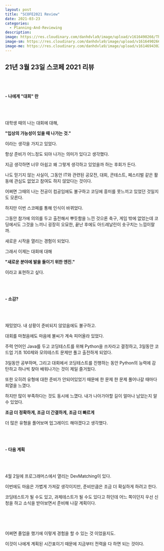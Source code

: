```yaml
---
layout: post	
title: "SCOFE2021 Review"
date: 2021-03-23
categories:
  - Planning-And-Reviewing
description:
image: https://res.cloudinary.com/danhdvla9/image/upload/v1616490266/Thumbnails/plan_and_review_knmqv5.jpg
image-sm: https://res.cloudinary.com/danhdvla9/image/upload/v1616490266/Thumbnails/plan_and_review_knmqv5.jpg
image-me: https://res.cloudinary.com/danhdvla9/image/upload/v1614694302/Blacksmith_vqd5bz.png
---
```


## 21년 3월 23일 스코페 2021 리뷰

<br>
<br>

#### - 나에게 "대회" 란

<br>
<br>

대학생 때의 나는 대회에 대해,

**"입상의 가능성이 있을 때 나가는 것."**

이라는 생각을 가지고 있었다.

항상 준비가 어느정도 되야 나가는 의미가 있다고 생각했다.

지금 생각하면 너무 아쉽고 왜 그렇게 생각하고 있었을까 하는 후회가 든다. 

나도 믿기지 않는 사실이, 그동안 IT와 관련된 공모전, 대회, 콘테스트, 페스티벌 같은 활동에 관심도 없었고 참여도 하지 않았다는 것이다. 

어쩌면 그때의 나는 전공이 컴공임에도 불구하고 코딩에 흥미를 못느끼고 있었던 것일지도 모른다.

하지만 이번 스코페를 통해 인식이 바뀌었다.

그동안 참가에 의의를 두고 출전해서 뿌듯함을 느낀 것으론 축구, 게임 밖에 없었는데 코딩에서도 그것을 느끼니 굉장히 오묘한, 끝난 후에도 아드레날린이 솟구치는 느낌이랄까.

새로운 시작을 열리는 경험이 되었다.

그래서 이제는 대회에 대해 

**"새로운 분야에 발을 들이기 위한 엔진."**

이라고 표현하고 싶다. 

<br>
<br>

#### - 소감?

<br>
<br>

재밌었다. 내 상황이 준비되지 않았음에도 불구하고. 

대회를 마쳤음에도 마음에 불씨가 계속 피어올라 있었다. 

주력 언어인 Java를 두고 코딩테스트를 위해 Python을 쓰자라고 결정하고, 3일동안 코드업 기초 100제와 모의테스트 문제만 풀고 출전하게 되었다.

3일동안 공부하며, 그리고 대회에서 코딩테스트를 진행하는 동안 Python의 능력에 감탄하고 하나씩 찾아 배워나가는 것이 제일 즐거웠다. 

또한 오히려 유형에 대한 준비가 안되어있었기 때문에 한 문제 한 문제 풀어나갈 때마다 희열을 느꼈다. 

하지만 많이 부족하다는 것도 동시에 느꼈다. 내가 나아가야할 길이 얼마나 남았는지 알 수 있었다.

**조금 더 정확하게, 조금 더 간결하게, 조금 더 빠르게**

더 많은 유형을 풀어보며 업그레이드 해야겠다고 생각했다.

<br>
<br>

#### - 다음 계획

<br>
<br>

4월 2일에 프로그래머스에서 열리는 DevMatching이 있다. 

이번에도 마음은 가볍게 가져갈 생각이지만, 준비만큼은 조금 더 확실하게 하려고 한다. 

코딩테스트가 될 수도 있고, 과제테스트가 될 수도 있다고 하던데 어느 쪽이던지 우선 신청을 하고 소식을 받아보면서 준비해 나갈 계획이다.

<br>
<br>
<br>

어쩌면 졸업을 했기에 이렇게 경험을 할 수 있는 것 이었을지도.

이것이 나에게 계획된 시간표이기 때문에 지금부터 전력을 다 하면 되는 것이다.
